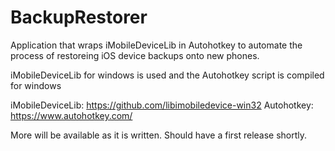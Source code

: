 # BackupRestorer
Application that wraps iMobileDeviceLib in Autohotkey to automate the process of restoreing iOS device backups onto new phones. 

iMobileDeviceLib for windows is used and the Autohotkey script is compiled for windows

iMobileDeviceLib: https://github.com/libimobiledevice-win32
Autohotkey:       https://www.autohotkey.com/

More will be available as it is written. Should have a first release shortly. 
